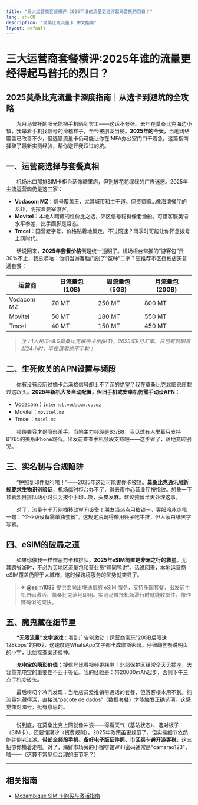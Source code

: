 ```yaml
---
title: "三大运营商套餐横评:2025年谁的流量更经得起马普托的烈日？"
lang: zh-CN
description: "莫桑比克流量卡 中文指南"
layout: default
---
```

# 三大运营商套餐横评:2025年谁的流量更经得起马普托的烈日？

## 2025莫桑比克流量卡深度指南｜从选卡到避坑的全攻略

　　九月马普托的阳光能把手机晒到罢工——这话不夸张。去年在莫桑比克海边小镇，我举着手机找信号的滑稽样子，至今被朋友当梗。**2025年的今天**，当地网络覆盖已改善不少，但选错流量卡仍可能让你在IMFA办公室门口干着急。这篇指南揉碎了最新实测经验，帮你避开我踩过的坑。

## 一、运营商选择与套餐真相

　　机场出口那排SIM卡柜台活像糖果店，但别被花花绿绿的广告迷惑。2025年主流运营商仍是这三家：
- **Vodacom MZ**：信号覆盖王，尤其城市和主干道。但资费嘛…像海滨餐厅的龙虾，明摆着要宰游客。
- **Movitel**：本地人暗藏的性价比之选，郊区信号稳得像老渔船。可惜客服英语水平参差，比手画脚是常态。
- **Tmcel**：国营老字号，价格贴着地板走。不过网速？雨季时可能让你怀念拨号上网时代。

　　话说回来，**2025年套餐价格**倒是统一透明了。机场柜台常推的“游客包”贵30%不止，我总嘀咕：他们当游客脑门刻了“冤种”二字？更推荐市区授权店买普通套餐：

| 运营商     | 日流量包 (1GB) | 周流量包 (5GB) | 月流量包 (20GB) |
|------------|----------------|----------------|-----------------|
| Vodacom MZ | 70 MT          | 250 MT         | 800 MT          |
| Movitel    | 50 MT          | 180 MT         | 550 MT          |
| Tmcel      | 40 MT          | 150 MT         | 450 MT          |

> *注：1人民币≈8.5莫桑比克梅蒂卡尔(MT)，2025年8月汇率。日包有效期真就24小时，半夜清零绝不手软！*

## 二、生死攸关的APN设置与频段

　　你有没有经历过插卡后满格信号却上不了网的绝望？我在莫桑比克北部农庄栽过这跟头。**2025年新机大多自动配置，但旧手机或安卓机仍需手动设APN**：
- Vodacom：`internet.vodacom.co.mz`
- Movitel：`movitel.mz`
- Tmcel：`tmcel.mz`

　　频段兼容才是隐形杀手。当地主力频段是B3/B8，我见过有人举着只支持B1/B5的美版iPhone骂街。出发前查查手机频段支持吧——这步省了，落地变砖别哭。

## 三、实名制与合规陷阱

　　“护照复印件就行啦！”——2025年这话可能害你卡被锁。**莫桑比克通讯局新规要求生物识别验证**，机场临时柜台办不了，得去市中心营业厅按指纹。想象一下顶着烈日排队两小时只为按个手印…嘶，头皮发麻。建议预留半天处理这事。

　　对了，流量卡千万别插移动WiFi设备！朋友当热点用被锁卡，客服冷冰冰甩一句：“企业级设备需单独套餐”。这规定荒诞得像用筷子吃牛排，但人家白纸黑字写着。

## 四、eSIM的破局之道

　　如果你像我一样憎恶剪卡和排队，**2025年eSIM简直是非洲之行的救星**。尤其跨省游时，不必为买地区流量包和营业员“鸡同鸭讲”。话说回来，本地运营商eSIM覆盖仍限于大城市，这时候跨境服务的优势就突显了。

> ✈ [@esim1088](https://t.me/s/esim1088) 提供面向出境通信的 eSIM 服务，支持多国套餐，出发前手机扫码激活，莫桑比克落地即用。实测马普托机场滑行时就能收邮件，像作弊码似的爽快。

## 五、魔鬼藏在细节里

　　**“无限流量”文字游戏**：看到广告别激动！运营商常玩“20GB后限速128kbps”的把戏，这速度连WhatsApp文字都卡成摩斯密码。仔细翻套餐说明页的小字，比侦探查案还费神。

　　**充电宝的隐形价值**：搜信号比看视频更耗电！北部保护区经常全天无插座，大容量充电宝的重要性不亚于签证。我的经验是：带20000mAh起步，否则下午三点手机变砖头。

　　最后唠叨个冷门发现：当地店员爱推销带通话的套餐，但游客根本用不到。纯流量包藏得深，直接说“pacote de dados”（数据套餐）才能触发正确选项。这感觉像对暗号，挺有意思的。

---

　　说到底，在莫桑比克上网就像冲浪——得看天气（基站状态）、选对板子（SIM卡）、还要懂潮汐（资费规则）。2025年政策虽更规范了，但实操细节依然能绊倒老江湖。**带部全频段手机、备好电子版证件照、市区买卡避开游客税**，这三招够你横着走啦。对了，海鲜市场旁的小咖啡馆WiFi密码通常是“camarao123”，嘘——（这算不常见但合理的细节吧？）

<!-- crosslink -->
---

## 相关指南

- [Mozambique SIM 卡购买与激活指南](https://faciylike.github.io/mozambique-sim-guides)
